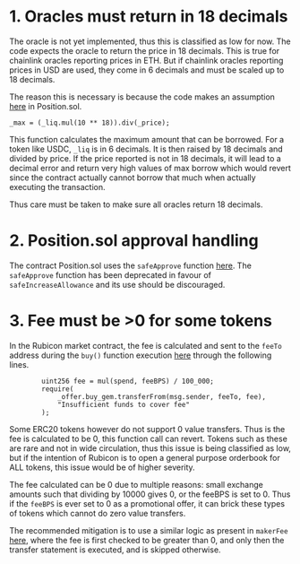 # 1. Oracles must return in 18 decimals

The oracle is not yet implemented, thus this is classified as low for now. The code expects the oracle to return the price in 18 decimals. This is true for chainlink oracles reporting prices in ETH. But if chainlink oracles reporting prices in USD are used, they come in 6 decimals and must be scaled up to 18 decimals.

The reason this is necessary is because the code makes an assumption [here](https://github.com/code-423n4/2023-04-rubicon/blob/511636d889742296a54392875a35e4c0c4727bb7/contracts/utilities/poolsUtility/Position.sol#L317) in Position.sol.
```solidity
_max = (_liq.mul(10 ** 18)).div(_price);
```
This function calculates the maximum amount that can be borrowed. For a token like USDC, `_liq` is in 6 decimals. It is then raised by 18 decimals and divided by price. If the price reported is not in 18 decimals, it will lead to a decimal error and return very high values of max borrow which would revert since the contract actually cannot borrow that much when actually executing the transaction.

Thus care must be taken to make sure all oracles return 18 decimals.

# 2. Position.sol approval handling

The contract Position.sol uses the `safeApprove` function [here](https://github.com/code-423n4/2023-04-rubicon/blob/511636d889742296a54392875a35e4c0c4727bb7/contracts/utilities/poolsUtility/Position.sol#L358).
The `safeApprove` function has been deprecated in favour of `safeIncreaseAllowance` and its use should be discouraged.

# 3.  Fee must be >0 for some tokens
In the Rubicon market contract, the fee is calculated and sent to the `feeTo` address during the `buy()` function execution [here](https://github.com/code-423n4/2023-04-rubicon/blob/511636d889742296a54392875a35e4c0c4727bb7/contracts/RubiconMarket.sol#L338-L342) through the following lines.
```solidity
        uint256 fee = mul(spend, feeBPS) / 100_000;
        require(
            _offer.buy_gem.transferFrom(msg.sender, feeTo, fee),
            "Insufficient funds to cover fee"
        );
```
Some ERC20 tokens however do not support 0 value transfers. Thus is the fee is calculated to be 0, this function call can revert. Tokens such as these are rare and not in wide circulation, thus this issue is being classified as low, but if the intention of Rubicon is to open a general purpose orderbook for ALL tokens, this issue would be of higher severity.

The fee calculated can be 0 due to multiple reasons: small exchange amounts such that dividing by 10000 gives 0, or the feeBPS is set to 0. Thus if the `feeBPS` is ever set to 0 as a promotional offer, it can brick these types of tokens which cannot do zero value transfers.

The recommended mitigation is to use a similar logic as present in `makerFee` [here](https://github.com/code-423n4/2023-04-rubicon/blob/511636d889742296a54392875a35e4c0c4727bb7/contracts/RubiconMarket.sol#L345), where the fee is first checked to be greater than 0, and only then the transfer statement is executed, and is skipped otherwise.